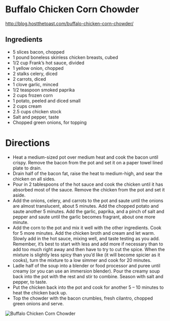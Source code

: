# Buffalo Chicken Corn Chowder
http://blog.hostthetoast.com/buffalo-chicken-corn-chowder/

## Ingredients
* 5 slices bacon, chopped
* 1 pound boneless skinless chicken breasts, cubed
* 1/2 cup Frank’s hot sauce, divided
* 1 yellow onion, chopped
* 2 stalks celery, diced
* 2 carrots, diced
* 1 clove garlic, minced
* 1/2 teaspoon smoked paprika
* 2 cups frozen corn
* 1 potato, peeled and diced small
* 2 cups cream
* 2.5 cups chicken stock
* Salt and pepper, taste
* Chopped green onions, for topping

# Directions
* Heat a medium-sized pot over medium heat and cook the bacon until crispy. Remove the bacon from the pot and set it on a paper towel lined plate to drain.
* Drain half of the bacon fat, raise the heat to medium-high, and sear the chicken on all sides.
* Pour in 2 tablespoons of the hot sauce and cook the chicken until it has absorbed most of the sauce. Remove the chicken from the pot and set it aside.
* Add the onions, celery, and carrots to the pot and saute until the onions are almost translucent, about 5 minutes. Add the chopped potato and saute another 5 minutes. Add the garlic, paprika, and a pinch of salt and pepper and saute until the garlic becomes fragrant, about one more minute.
* Add the corn to the pot and mix it well with the other ingredients. Cook for 5 more minutes. Add the chicken broth and cream and let warm. Slowly add in the hot sauce, mixing well, and taste testing as you add. Remember, it’s best to start with less and add more if necessary than to add too much right away and then have to try to cut the spice. When the mixture is slightly less spicy than you’d like (it will become spicier as it cooks), turn the mixture to a low simmer and cook for 20 minutes.
* Ladle half of the soup into a blender or food processor and puree until creamy (or you can use an immersion blender). Pour the creamy soup back into the pot with the rest and stir to combine. Season with salt and pepper, to taste.
* Put the chicken back into the pot and cook for another 5 – 10 minutes to heat the chicken back up.
* Top the chowder with the bacon crumbles, fresh cilantro, chopped green onions and serve.



![Buffalo Chicken Corn Chowder](http://i.imgur.com/6IvhGBa.jpg)
